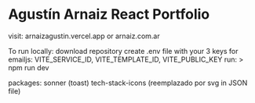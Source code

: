 # Agustín Arnaiz React Portfolio

visit: arnaizagustin.vercel.app or arnaiz.com.ar

To run locally:
download repository
create .env file with your 3 keys for emailjs: VITE_SERVICE_ID, VITE_TEMPLATE_ID, VITE_PUBLIC_KEY
run: > npm run dev

packages:
sonner (toast)
tech-stack-icons (reemplazado por svg in JSON file)
